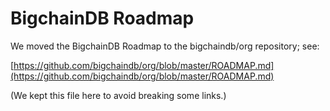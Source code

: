 # BigchainDB Roadmap

We moved the BigchainDB Roadmap to the bigchaindb/org repository; see:

[https://github.com/bigchaindb/org/blob/master/ROADMAP.md](https://github.com/bigchaindb/org/blob/master/ROADMAP.md)

(We kept this file here to avoid breaking some links.)
